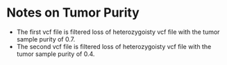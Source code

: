 # Notes on Tumor Purity

* The first vcf file is filtered loss of heterozygoisty vcf file with the tumor sample purity of 0.7.
* The second vcf file is filtered loss of heterozygoisty vcf file with the tumor sample purity of 0.4.
